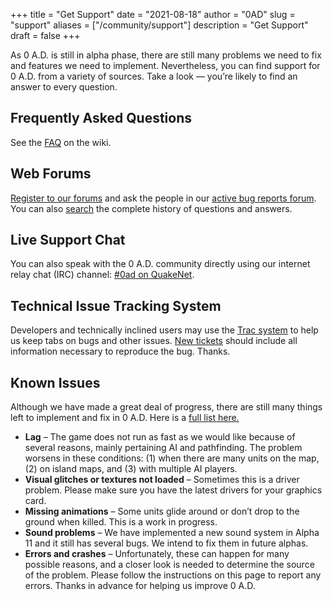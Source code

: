 +++
title = "Get Support"
date = "2021-08-18"
author = "0AD"
slug = "support"
aliases = ["/community/support"]
description = "Get Support"
draft = false
+++

As 0 A.D. is still in alpha phase, there are still many problems we need to fix and features we need to implement. Nevertheless, you can find support for 0 A.D. from a variety of sources. Take a look — you’re likely to find an answer to every question.

## Frequently Asked Questions
See the [FAQ](https://trac.wildfiregames.com/wiki/FAQ "FAQ") on the wiki.

## Web Forums
[Register to our forums](https://wildfiregames.com/forum/register/) and ask the people in our [active bug reports forum](https://wildfiregames.com/forum/forum/378-bug-reports/). You can also [search](https://wildfiregames.com/forum/index.php?app=core&module=search&search_in=forums) the complete history of questions and answers.

## Live Support Chat
You can also speak with the 0 A.D. community directly using our internet relay chat (IRC) channel: [#0ad on QuakeNet](https://webchat.quakenet.org/?channels=0ad).

## Technical Issue Tracking System
Developers and technically inclined users may use the [Trac system](https://trac.wildfiregames.com/) to help us keep tabs on bugs and other issues. [New tickets](http://trac.wildfiregames.com/newticket) should include all information necessary to reproduce the bug. Thanks.

## Known Issues
Although we have made a great deal of progress, there are still many things left to implement and fix in 0 A.D. Here is a [full list here.](http://www.wildfiregames.com/forum/index.php?showtopic=15796)

- **Lag** – The game does not run as fast as we would like because of several reasons, mainly pertaining AI and pathfinding. The problem worsens in these conditions: (1) when there are many units on the map, (2) on island maps, and (3) with multiple AI players.
- **Visual glitches or textures not loaded** – Sometimes this is a driver problem. Please make sure you have the latest drivers for your graphics card.
- **Missing animations** – Some units glide around or don’t drop to the ground when killed. This is a work in progress.
- **Sound problems** – We have implemented a new sound system in Alpha 11 and it still has several bugs. We intend to fix them in future alphas.
- **Errors and crashes** – Unfortunately, these can happen for many possible reasons, and a closer look is needed to determine the source of the problem. Please follow the instructions on this page to report any errors. Thanks in advance for helping us improve 0 A.D.